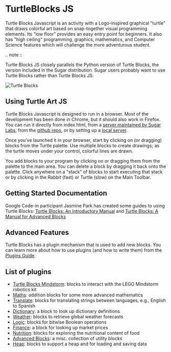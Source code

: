 TurtleBlocks JS
===============

Turtle Blocks Javascript is an activity with a
Logo-inspired graphical "turtle" that draws colorful art based on
snap-together visual programming elements. Its "low floor" provides an
easy entry point for beginners. It also has "high ceiling"
programming, graphics, mathematics, and Computer Science features
which will challenge the more adventurous student.

.. note ::

   Turtle Blocks JS closely parallels the Python version of Turtle
   Blocks, the version included in the Sugar distribution. Sugar users
   probably want to use Turtle Blocks rather than Turtle Blocks JS.

![Turtle Blocks](https://github.com/walterbender/turtleblocksjs/raw/master/screenshots/screenshot.png "Turtle Blocks")

Using Turtle Art JS
-------------------

Turtle Blocks Javascript is designed to run in a browser. Most of the
development has been done in Chrome, but it should also work in
Firefox. You can run it directly from index.html, from a [server
maintained by Sugar Labs](http://turtle.sugarlabs.org), from the
[github
repo](http://rawgit.com/walterbender/turtleblocksjs/master/index.html),
or by setting up a [local
server](https://github.com/walterbender/turtleblocksjs/blob/master/server.md).

Once you've launched it in your browser, start by clicking on (or
dragging) blocks from the Turtle palette. Use multiple blocks to
create drawings; as the turtle moves under your control, colorful
lines are drawn.

You add blocks to your program by clicking on or dragging them from
the palette to the main area. You can delete a block by dragging it
back onto the palette. Click anywhere on a "stack" of blocks to start
executing that stack or by clicking in the Rabbit (fast) or Turtle
(slow) on the Main Toolbar.

Getting Started Documentation
-----------------------------

Google Code-in participant Jasmine Park has created some guides to
using Turtle Blocks: [Turtle Blocks: An Introductory Manual](http://people.sugarlabs.org/walter/TurtleBlocksIntroductoryManual.pdf) and [Turtle Blocks: A Manual for Advanced Blocks](http://people.sugarlabs.org/walter/TurtleBlocksAdvancedBlocksManual.pdf)


Advanced Features
-----------------

Turtle Blocks has a plugin mechanism that is used to add new
blocks. You can learn more about how to use plugins (and how to write
them) from the [Plugins Guide](https://github.com/walterbender/turtleblocksjs/blob/master/plugins.md).


List of plugins
---------------

* [Turtle Blocks Mindstorm](https://github.com/SAMdroid-apps/turtlestorm): blocks to interact with the LEGO Mindstorm robotics kit
* [Maths](https://github.com/walterbender/turtleblocksjs/blob/master/maths.json): addition blocks for some more advanced mathematics
* [Translate](https://github.com/walterbender/turtleblocksjs/blob/master/translate.json): blocks for translating strings between languages, e.g., English to Spanish
* [Dictionary](https://github.com/walterbender/turtleblocksjs/blob/master/dictionary.json): a block to look up dictionary definitions
* [Weather](https://github.com/walterbender/turtleblocksjs/blob/master/weather.json): blocks to retrieve global weather forecasts
* [Logic](https://github.com/walterbender/turtleblocksjs/blob/master/logic.json): blocks for bitwise Boolean operations
* [Finance](https://github.com/walterbender/turtleblocksjs/blob/master/finance.json): a block for looking up market prices
* [Nutrition](https://github.com/walterbender/turtleblocksjs/blob/master/nutrition.json): blocks for exploring the nutritional content of food
* [Advanced Blocks](https://github.com/walterbender/turtleblocksjs/blob/master/advancedblocks.json): a misc. collection of utility blocks
* [Heap](https://github.com/walterbender/turtleblocksjs/blob/master/heap.json): blocks to support a heap and for loading and saving data

